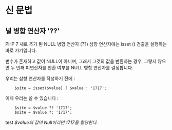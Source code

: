 # 신 문법

## 널 병합 연산자 '??'
PHP 7 새로 추가 된 NULL 병합 연산자 (??) 삼항 연산자에는 isset () 검출을 실행하는 바로 가기입니다.

변수가 존재하고 값이 NULL이 아니며, 그래서 그것의 값을 반환하는 경우, 그렇지 않으면 두 번째 피연산자를 반환 여부를 NULL 병합 연산자를 결정합니다.

우리는 삼항 연산자를 작성하기 전에 :

        $site = isset($value) ? $value : '1717';

이제 우리는 쓸 수 있습니다 :

        $site = $value ?? '1717';
        $site = $value ?: '1717';
test
*$value의 값이 Null이라면 1717을 할당한다.*
